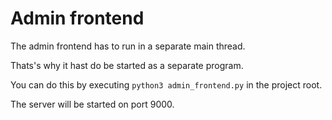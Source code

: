 Admin frontend
===
The admin frontend has to run in a separate main thread.

Thats's why it hast do be started as a separate program.

You can do this by executing `python3 admin_frontend.py` in the project root.

The server will be started on port 9000.